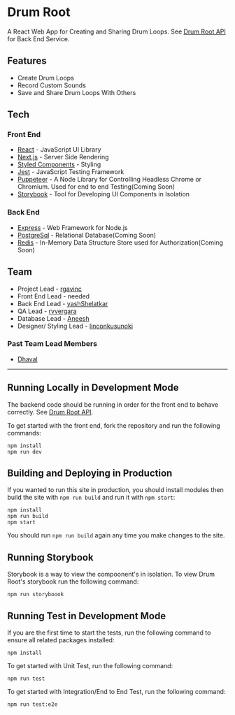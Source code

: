# Drum Root

A React Web App for Creating and Sharing Drum Loops. See [Drum Root API](https://github.com/rgavinc/drum-root-api) for Back End Service.

## Features

- Create Drum Loops
- Record Custom Sounds
- Save and Share Drum Loops With Others

## Tech

### Front End

- [React](https://reactjs.org/) - JavaScript UI Library
- [Next.js](https://nextjs.org/) - Server Side Rendering
- [Styled Components](https://www.styled-components.com/) - Styling
- [Jest](https://jestjs.io/) - JavaScript Testing Framework
- [Puppeteer](https://developers.google.com/web/tools/puppeteer) - A Node Library for Controlling Headless Chrome or Chromium. Used for end to end Testing(Coming Soon)
- [Storybook](https://storybook.js.org/) - Tool for Developing UI Components in Isolation

### Back End

- [Express](https://expressjs.com/) - Web Framework for Node.js
- [PostgreSql](https://www.postgresql.org/) - Relational Database(Coming Soon)
- [Redis](https://redis.io/) - In-Memory Data Structure Store used for Authorization(Coming Soon)

## Team

- Project Lead - [rgavinc](https://github.com/rgavinc)
- Front End Lead - needed
- Back End Lead - [yashShelatkar](https://github.com/yashShelatkar)
- QA Lead - [rvvergara](https://github.com/rvvergara)
- Database Lead - [Aneesh](https://github.com/aneesh4995)
- Designer/ Styling Lead - [linconkusunoki](https://github.com/linconkusunoki)

### Past Team Lead Members
- [Dhaval](https://github.com/Dhaval1403)
---

## Running Locally in Development Mode

The backend code should be running in order for the front end to behave correctly. See [Drum Root API](https://github.com/rgavinc/drum-root-api).

To get started with the front end, fork the repository and run the following commands:

    npm install
    npm run dev

## Building and Deploying in Production

If you wanted to run this site in production, you should install modules then build the site with `npm run build` and run it with `npm start`:

    npm install
    npm run build
    npm start

You should run `npm run build` again any time you make changes to the site.

## Running Storybook

Storybook is a way to view the compoonent's in isolation. To view Drum Root's storybook run the following command:

    npm run storyboook

## Running Test in Development Mode

If you are the first time to start the tests, run the following command to ensure all related packages installed:

    npm install

To get started with Unit Test, run the following command:

    npm run test

To get started with Integration/End to End Test, run the following command:

    npm run test:e2e
